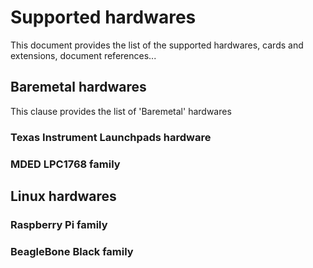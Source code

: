 # Supported hardwares #

This document provides the list of the supported hardwares, cards and extensions, document references...


## Baremetal hardwares
This clause provides the list of 'Baremetal' hardwares

### Texas Instrument Launchpads hardware

### MDED LPC1768 family

## Linux hardwares

### Raspberry Pi family

### BeagleBone Black family

